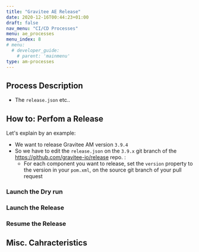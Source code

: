 ```yaml
---
title: "Gravitee AE Release"
date: 2020-12-16T00:44:23+01:00
draft: false
nav_menu: "CI/CD Processes"
menu: ae_processes
menu_index: 8
# menu:
  # developer_guide:
    # parent: 'mainmenu'
type: am-processes
---
```


## Process Description

* The `release.json` etc..


## How to: Perfom a Release

Let's explain by an example:
* We want to release Gravitee AM version `3.9.4`
* So we have to edit the `release.json` on the `3.9.x` git branch of the https://github.com/gravitee-io/release  repo. :
  * For each component you want to release, set the `version` property to the version in your `pom.xml`, on the source git branch of your pull request







### Launch the Dry run

### Launch the Release

### Resume the Release


## Misc. Cahracteristics
